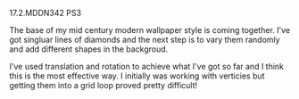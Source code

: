 17.2.MDDN342 PS3

The base of my mid century modern wallpaper style is coming together. I've got singluar lines of diamonds and the next step is to vary them randomly and add different shapes in the backgroud. 

I've used translation and rotation to achieve what I've got so far and I think this is the most effective way. I initially was working with verticies but getting them into a grid loop proved pretty difficult!

